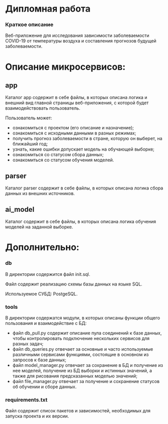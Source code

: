 # Дипломная работа

### Краткое описание

Веб-приложение для исследования зависимости заболеваемости COVID-19 от температуры воздуха и составления прогнозов будущей заболеваемости.

# Описание микросервисов:

## app

Каталог app содержит в себе файлы, в которых описана логика и внешний вид главной страницы веб-приложения, с которой будет взаимодействовать пользователь.

Пользователь может:
* ознакомиться с проектом (его описание и назначение);
* ознакомиться с исходными данными в разных режимах;
* получить прогноз заболеваемости в стране, которую он выберет, на ближайший год;
* узнать, какие ошибки допускает модель на обучающей выборке;
* ознакомиться со статусом сбора данных;
* ознакомиться со статусом обучения моделей.

## parser

Каталог parser содержит в себе файлы, в которых описана логика сбора данных из внешних источников.

## ai_model

Каталог содержит в себе файлы, в которых описана логика обучения моделей на заданной выборке.

# Дополнительно:

### db

В директории содержится файл init.sql.

Файл содержит реализацию схемы базы данных на языке SQL.

Используемое СУБД: PostgeSQL.

### tools

В директории содержатся модули, в которых описаны функции общего пользования и взаимодействие с БД:

* файл db_pull.py содержит описание пула соединений к базе данных, чтобы контролировать подключение нескольких сервисов для разных задач;
* файл db_queries.py отвечает за основные и часто используемые различными сервисами функциями, состоящие в основном из запросов к базе данных;
* файл model_manager.py отвечает за сохранение в БД и получение из нее моделей, получение из БД выборки и истинных значений, а также для рисования предсказанных моделью значений;
* файл file_manager.py отвечает за получение и сохранение статусов об обучении и сборе данных.

### requirements.txt

Файл содержит список пакетов и зависимостей, необходимых для запуска проекта и их версии.
